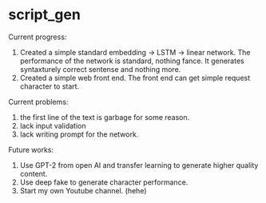 # script_gen

Current progress:
1. Created a simple standard embedding -> LSTM -> linear network. 
The performance of the network is standard, nothing fance. It generates syntaxturely correct sentense and nothing more. 
2. Created a simple web front end. The front end can get simple request character to start.

Current problems:
1. the first line of the text is garbage for some reason. 
2. lack input validation
3. lack writing prompt for the network.

Future works: 
1. Use GPT-2 from open AI and transfer learning to generate higher quality content. 
2. Use deep fake to generate character performance. 
3. Start my own Youtube channel. (hehe)
